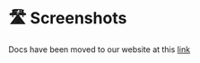 # 🛣️ Screenshots

Docs have been moved to our website at this [link](https://tomatophp.com/en/open-source/filament-settings-hub)
